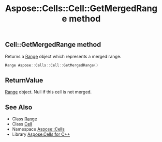 ﻿---
title: Aspose::Cells::Cell::GetMergedRange method
linktitle: GetMergedRange
second_title: Aspose.Cells for C++ API Reference
description: 'Aspose::Cells::Cell::GetMergedRange method. Returns a Range object which represents a merged range in C++.'
type: docs
weight: 6200
url: /cpp/aspose.cells/cell/getmergedrange/
---
## Cell::GetMergedRange method


Returns a [Range](../../range/) object which represents a merged range.

```cpp
Range Aspose::Cells::Cell::GetMergedRange()
```


## ReturnValue

[Range](../../range/) object. Null if this cell is not merged.

## See Also

* Class [Range](../../range/)
* Class [Cell](../)
* Namespace [Aspose::Cells](../../)
* Library [Aspose.Cells for C++](../../../)
